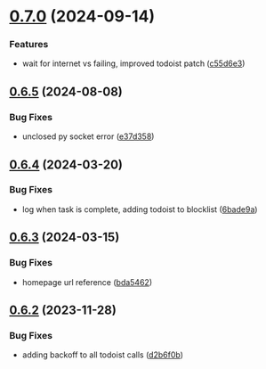 # [0.7.0](https://github.com/iloveitaly/clean-browser/compare/v0.6.5...v0.7.0) (2024-09-14)


### Features

* wait for internet vs failing, improved todoist patch ([c55d6e3](https://github.com/iloveitaly/clean-browser/commit/c55d6e399b757546f822ee6c65d8739ef7a2d381))



## [0.6.5](https://github.com/iloveitaly/clean-browser/compare/v0.6.4...v0.6.5) (2024-08-08)


### Bug Fixes

* unclosed py socket error ([e37d358](https://github.com/iloveitaly/clean-browser/commit/e37d3587b476a53ce94de6ece6d252add6078f1f))



## [0.6.4](https://github.com/iloveitaly/clean-browser/compare/v0.6.3...v0.6.4) (2024-03-20)


### Bug Fixes

* log when task is complete, adding todoist to blocklist ([6bade9a](https://github.com/iloveitaly/clean-browser/commit/6bade9afbc51c59445b705fac90645824d65d1c1))



## [0.6.3](https://github.com/iloveitaly/clean-browser/compare/v0.6.2...v0.6.3) (2024-03-15)


### Bug Fixes

* homepage url reference ([bda5462](https://github.com/iloveitaly/clean-browser/commit/bda546251690d7efc4ea5397ca4cbcc79dd35c5a))



## [0.6.2](https://github.com/iloveitaly/clean-browser/compare/v0.6.1...v0.6.2) (2023-11-28)


### Bug Fixes

* adding backoff to all todoist calls ([d2b6f0b](https://github.com/iloveitaly/clean-browser/commit/d2b6f0b1f6e60dd0cb60b17910587d97a6ec90d6))



